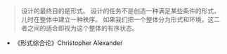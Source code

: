 > 设计的最终目的是形式。
> 设计的任务不是创造一种满足某些条件的形式，儿时在整体中建立一种秩序。
> 如果我们把一个整体分为形式和环境，这二者之间的适合即视为这个整体的有序状态。

- 《形式综合论》Christopher Alexander
